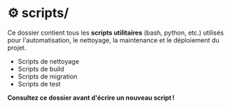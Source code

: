 # ⚙️ scripts/

Ce dossier contient tous les **scripts utilitaires** (bash, python, etc.) utilisés pour l'automatisation, le nettoyage, la maintenance et le déploiement du projet.

- Scripts de nettoyage
- Scripts de build
- Scripts de migration
- Scripts de test

**Consultez ce dossier avant d'écrire un nouveau script !**
